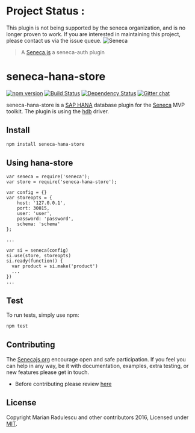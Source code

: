 # Project Status :
This plugin is not being supported by the seneca organization,  and is no longer proven to work.
If you are interested in maintaining this project, please contact us via the issue queue.
![Seneca](http://senecajs.org/files/assets/seneca-logo.png)
> A [Seneca.js](https://github.com/senecajs/) a seneca-auth plugin

# seneca-hana-store

[![npm version][npm-badge]][npm-url]
[![Build Status][travis-badge]][travis-url]
[![Dependency Status][david-badge]][david-url]
[![Gitter chat][gitter-badge]][gitter-url]

seneca-hana-store is a [SAP HANA][sapcom] database plugin for the [Seneca][seneca] MVP toolkit. The plugin is using the
[hdb][nodehdb] driver.

## Install

```sh
npm install seneca-hana-store
```


## Using hana-store

    var seneca = require('seneca');
    var store = require('seneca-hana-store');

    var config = {}
    var storeopts = {
        host: '127.0.0.1',
        port: 30015,
        user: 'user',
        password: 'password',
        schema: 'schema'
    };

    ...

    var si = seneca(config)
    si.use(store, storeopts)
    si.ready(function() {
      var product = si.make('product')
      ...
    })
    ...
    
## Test

To run tests, simply use npm:

```sh
npm test
```

## Contributing

The [Senecajs org](https://github.com/senecajs/) encourage open and safe participation. 
If you feel you can help in any way, be it with documentation, examples, 
extra testing, or new features please get in touch. 
- Before contributing please review [here](http://senecajs.org/contribute/code-of-conduct.html)  
    

##  License

Copyright Marian Radulescu and other contributors 2016, Licensed under [MIT][].

[MIT]: ./LICENSE
[npm-badge]: https://badge.fury.io/js/seneca-hana-store.svg
[npm-url]: https://badge.fury.io/js/seneca-hana-store.svg
[david-badge]: https://david-dm.org/senecajs/seneca-hana-store.svg
[david-url]: https://david-dm.org/senecajs/seneca-hana-store
[gitter-badge]: https://badges.gitter.im/senecajs/seneca.png
[gitter-url]: https://gitter.im/senecajs/seneca
[travis-badge]: https://travis-ci.org/senecajs/seneca-hana-store.svg
[travis-url]: https://travis-ci.org/senecajs/seneca-hana-store

[sapcom]: http://www54.sap.com/pc/tech/in-memory-computing-hana/software/overview/index.html
[seneca]: http://senecajs.org/
[nodehdb]: https://github.com/SAP/node-hdb.git

